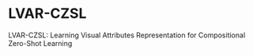 # LVAR-CZSL
LVAR-CZSL:  Learning Visual Attributes Representation for Compositional Zero-Shot Learning
